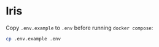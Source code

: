 # Iris

Copy `.env.example` to `.env` before running `docker compose`:

```bash
cp .env.example .env
```
